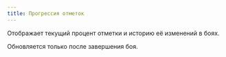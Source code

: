 ```yaml
---
title: Прогрессия отметок
---
```


Отображает текущий процент отметки и историю её изменений в боях.

Обновляется только после завершения боя.
